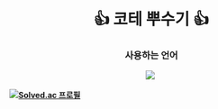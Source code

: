 <h1 align = "center">
    <strong>
    👍 코테 뿌수기 👍 
    </strong>
</h1>

<h3 align = "center">
    <strong>
    사용하는 언어
    <strong>
</h3>

<p align = "center">
    <img src="https://img.shields.io/badge/React-61DAFB?style=flat-square&logo=React&logoColor=white"/></a>&nbsp
</p>

[![Solved.ac
프로필](http://mazassumnida.wtf/api/generate_badge?boj=ghdtack)](https://solved.ac/ghdtack)